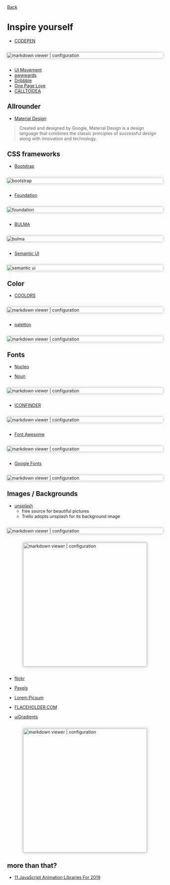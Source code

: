 [Back](./README.md)

# Inspire yourself

* [CODEPEN](https://codepen.io/)
<img src="https://res.cloudinary.com/dwoaw9y1s/image/upload/v1549042790/boot_coding/Screen_Shot_2019-02-02_at_2.13.09.png" alt="markdown viewer | configuration" style="display: block; margin:30px auto; box-shadow: 0 0 10px rgb(180, 180, 180);">

* [UI Movement](https://uimovement.com/)
* [awwwards](https://www.awwwards.com/)
* [Dribbble](https://dribbble.com/)
* [One Page Love](https://onepagelove.com/)
* [CALLTOIDEA](https://www.calltoidea.com/)


## Allrounder

* [Material Design](https://materializecss.com/icons.html)
>Created and designed by Google, Material Design is a design language that combines the classic principles of successful design along with innovation and technology.


## CSS frameworks

* [Bootstrap](https://getbootstrap.com/docs/4.1/getting-started/introduction/)

<img src="https://res.cloudinary.com/dwoaw9y1s/image/upload/v1549073228/boot_coding/Screen_Shot_2019-02-02_at_10.39.57.png" alt="bootstrap" style="display: block; margin:30px auto; box-shadow: 0 0 10px rgb(180, 180, 180);">

* [Foundation](https://foundation.zurb.com/building-blocks/)

<img src="https://res.cloudinary.com/dwoaw9y1s/image/upload/v1549073228/boot_coding/Screen_Shot_2019-02-02_at_10.43.00.png" alt="foundation" style="display: block; margin:30px auto; box-shadow: 0 0 10px rgb(180, 180, 180);">

* [BULMA](https://bulma.io/documentation/)

<img src="https://res.cloudinary.com/dwoaw9y1s/image/upload/v1549073228/boot_coding/Screen_Shot_2019-02-02_at_10.46.14.png" alt="bulma" style="display: block; margin:30px auto; box-shadow: 0 0 10px rgb(180, 180, 180);">

* [Semantic UI](https://semantic-ui.com/)

<img src="https://res.cloudinary.com/dwoaw9y1s/image/upload/v1549073229/boot_coding/Screen_Shot_2019-02-02_at_10.49.16.png" alt="semantic ui" style="display: block; margin:30px auto; box-shadow: 0 0 10px rgb(180, 180, 180);">


## Color

* [COOLORS](https://coolors.co/)

<img src="https://res.cloudinary.com/dwoaw9y1s/image/upload/v1549039690/boot_coding/Screen_Shot_2019-02-02_at_1.33.48.png" alt="markdown viewer | configuration" style="display: block; margin:30px auto; box-shadow: 0 0 10px rgb(180, 180, 180);">

* [paletton](http://paletton.com/#uid=1000u0kllllaFw0g0qFqFg0w0aF)

<img src="https://res.cloudinary.com/dwoaw9y1s/image/upload/v1549039691/boot_coding/Screen_Shot_2019-02-02_at_1.44.48.png" alt="markdown viewer | configuration" style="display: block; margin:30px auto; box-shadow: 0 0 10px rgb(180, 180, 180);">


## Fonts

* [Nucleo](https://nucleoapp.com/premium-colored-icons/)

* [Noun](https://thenounproject.com/)

<img src="https://res.cloudinary.com/dwoaw9y1s/image/upload/v1549039691/boot_coding/Screen_Shot_2019-02-02_at_1.38.37.png" alt="markdown viewer | configuration" style="display: block; margin:30px auto; box-shadow: 0 0 10px rgb(180, 180, 180);">

* [ICONFINDER](https://www.iconfinder.com/)

<img src="https://res.cloudinary.com/dwoaw9y1s/image/upload/v1549039692/boot_coding/Screen_Shot_2019-02-02_at_1.45.59.png" alt="markdown viewer | configuration" style="display: block; margin:30px auto; box-shadow: 0 0 10px rgb(180, 180, 180);">

* [Font Awesome](https://fontawesome.com/start)

<img src="https://res.cloudinary.com/dwoaw9y1s/image/upload/v1549039691/boot_coding/Screen_Shot_2019-02-02_at_1.39.08.png" alt="markdown viewer | configuration" style="display: block; margin:30px auto; box-shadow: 0 0 10px rgb(180, 180, 180);">

* [Google Fonts](https://fonts.google.com/)

<img src="https://res.cloudinary.com/dwoaw9y1s/image/upload/v1549039691/boot_coding/Screen_Shot_2019-02-02_at_1.39.54.png" alt="markdown viewer | configuration" style="display: block; margin:30px auto; box-shadow: 0 0 10px rgb(180, 180, 180);">


## Images / Backgrounds

* [unsplash](https://unsplash.com/)
  * free source for beautiful pictures
  * Trello adopts unsplash for its background image

<img src="https://res.cloudinary.com/dwoaw9y1s/image/upload/v1549039691/boot_coding/Screen_Shot_2019-02-02_at_1.36.24.png" alt="markdown viewer | configuration" style="display: block; margin:30px auto; box-shadow: 0 0 10px rgb(180, 180, 180);">

<img src="https://res.cloudinary.com/dwoaw9y1s/image/upload/v1549039691/boot_coding/Screen_Shot_2019-02-02_at_1.36.36.png" alt="markdown viewer | configuration" height=400 style="display: block; margin:30px auto; box-shadow: 0 0 10px rgb(180, 180, 180);">

* [flickr](https://www.flickr.com/)

* [Pexels](https://www.pexels.com/)


* [Lorem Picsum](http://picsum.photos/)
* [FLACEHOLDER.COM](https://placeholder.com/)

* [uiGradients](https://uigradients.com/#RedSunset)

<img src="https://res.cloudinary.com/dwoaw9y1s/image/upload/v1549042797/boot_coding/Screen_Shot_2019-02-02_at_2.00.13.png" alt="markdown viewer | configuration" height=400 style="display: block; margin:30px auto; box-shadow: 0 0 10px rgb(180, 180, 180);">


## more than that?

* [11 JavaScript Animation Libraries For 2019](https://blog.bitsrc.io/11-javascript-animation-libraries-for-2018-9d7ac93a2c59)
